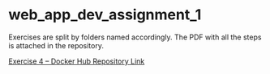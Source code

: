 # web_app_dev_assignment_1

Exercises are split by folders named accordingly. The PDF with all the steps is attached in the repository.

[Exercise 4 – Docker Hub Repository Link](https://hub.docker.com/repository/docker/caspiank/hello-docker/general)

